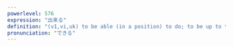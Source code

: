 ```yaml
---
powerlevel: 576
expression: "出来る"
definition: "(v1,vi,uk) to be able (in a position) to do; to be up to the task; to be ready; to be completed; to be made; to be built; to be good at; to be permitted (to do); to become intimate; (P)"
pronunciation: "できる"
---
```


